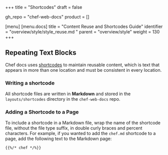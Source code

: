 +++
title = "Shortcodes"
draft = false

gh_repo = "chef-web-docs"
product = []

[menu]
  [menu.docs]
    title = "Content Reuse and Shortcodes Guide"
    identifier = "overview/style/style_reuse.md "
    parent = "overview/style"
    weight = 130
+++

## Repeating Text Blocks

Chef docs uses [shortcodes](https://gohugo.io/content-management/shortcodes/) to maintain reusable content, which is text that appears in more than one location and must be consistent in every location.

### Writing a shortcode

All shortcode files are written in **Markdown** and stored in the `layouts/shortcodes` directory in the `chef-web-docs` repo.

### Adding a Shortcode to a Page

To include a shortcode in a Markdown file, wrap the name of the shortcode file, without the file type suffix, in double curly braces and percent characters. For example, if you wanted to add the `chef.md` shortcode to a page, add the following text to the Markdown page:

```
{{%/* chef */%}}
```
